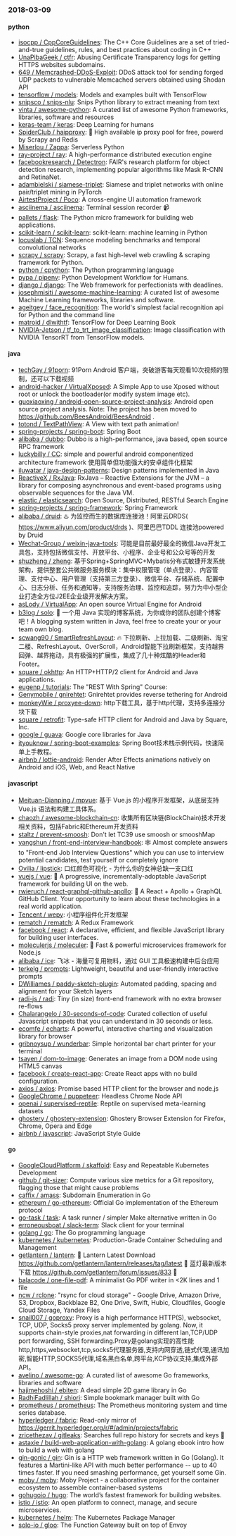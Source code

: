 ### 2018-03-09

#### python
* [isocpp / CppCoreGuidelines](https://github.com/isocpp/CppCoreGuidelines): The C++ Core Guidelines are a set of tried-and-true guidelines, rules, and best practices about coding in C++
* [UnaPibaGeek / ctfr](https://github.com/UnaPibaGeek/ctfr): Abusing Certificate Transparency logs for getting HTTPS websites subdomains.
* [649 / Memcrashed-DDoS-Exploit](https://github.com/649/Memcrashed-DDoS-Exploit): DDoS attack tool for sending forged UDP packets to vulnerable Memcached servers obtained using Shodan API
* [tensorflow / models](https://github.com/tensorflow/models): Models and examples built with TensorFlow
* [snipsco / snips-nlu](https://github.com/snipsco/snips-nlu): Snips Python library to extract meaning from text
* [vinta / awesome-python](https://github.com/vinta/awesome-python): A curated list of awesome Python frameworks, libraries, software and resources
* [keras-team / keras](https://github.com/keras-team/keras): Deep Learning for humans
* [SpiderClub / haipproxy](https://github.com/SpiderClub/haipproxy): 💖 High available ip proxy pool for free, powerd by Scrapy and Redis
* [Miserlou / Zappa](https://github.com/Miserlou/Zappa): Serverless Python
* [ray-project / ray](https://github.com/ray-project/ray): A high-performance distributed execution engine
* [facebookresearch / Detectron](https://github.com/facebookresearch/Detectron): FAIR's research platform for object detection research, implementing popular algorithms like Mask R-CNN and RetinaNet.
* [adambielski / siamese-triplet](https://github.com/adambielski/siamese-triplet): Siamese and triplet networks with online pair/triplet mining in PyTorch
* [AirtestProject / Poco](https://github.com/AirtestProject/Poco): A cross-engine UI automation framework
* [asciinema / asciinema](https://github.com/asciinema/asciinema): Terminal session recorder 📹
* [pallets / flask](https://github.com/pallets/flask): The Python micro framework for building web applications.
* [scikit-learn / scikit-learn](https://github.com/scikit-learn/scikit-learn): scikit-learn: machine learning in Python
* [locuslab / TCN](https://github.com/locuslab/TCN): Sequence modeling benchmarks and temporal convolutional networks
* [scrapy / scrapy](https://github.com/scrapy/scrapy): Scrapy, a fast high-level web crawling & scraping framework for Python.
* [python / cpython](https://github.com/python/cpython): The Python programming language
* [pypa / pipenv](https://github.com/pypa/pipenv): Python Development Workflow for Humans.
* [django / django](https://github.com/django/django): The Web framework for perfectionists with deadlines.
* [josephmisiti / awesome-machine-learning](https://github.com/josephmisiti/awesome-machine-learning): A curated list of awesome Machine Learning frameworks, libraries and software.
* [ageitgey / face_recognition](https://github.com/ageitgey/face_recognition): The world's simplest facial recognition api for Python and the command line
* [matroid / dlwithtf](https://github.com/matroid/dlwithtf): TensorFlow for Deep Learning Book
* [NVIDIA-Jetson / tf_to_trt_image_classification](https://github.com/NVIDIA-Jetson/tf_to_trt_image_classification): Image classification with NVIDIA TensorRT from TensorFlow models.

#### java
* [techGay / 91porn](https://github.com/techGay/91porn): 91Porn Android 客户端，突破游客每天观看10次视频的限制，还可以下载视频
* [android-hacker / VirtualXposed](https://github.com/android-hacker/VirtualXposed): A Simple App to use Xposed without root or unlock the bootloader(or modify system image etc).
* [guoxiaoxing / android-open-source-project-analysis](https://github.com/guoxiaoxing/android-open-source-project-analysis): Android open source project analysis. Note: The project has been moved to https://github.com/BeesAndroid/BeesAndroid .
* [totond / TextPathView](https://github.com/totond/TextPathView): A View with text path animation!
* [spring-projects / spring-boot](https://github.com/spring-projects/spring-boot): Spring Boot
* [alibaba / dubbo](https://github.com/alibaba/dubbo): Dubbo is a high-performance, java based, open source RPC framework
* [luckybilly / CC](https://github.com/luckybilly/CC): simple and powerful android componentized architecture framework 使用简单但功能强大的安卓组件化框架
* [iluwatar / java-design-patterns](https://github.com/iluwatar/java-design-patterns): Design patterns implemented in Java
* [ReactiveX / RxJava](https://github.com/ReactiveX/RxJava): RxJava – Reactive Extensions for the JVM – a library for composing asynchronous and event-based programs using observable sequences for the Java VM.
* [elastic / elasticsearch](https://github.com/elastic/elasticsearch): Open Source, Distributed, RESTful Search Engine
* [spring-projects / spring-framework](https://github.com/spring-projects/spring-framework): Spring Framework
* [alibaba / druid](https://github.com/alibaba/druid): ♨️ 为监控而生的数据库连接池！阿里云DRDS( https://www.aliyun.com/product/drds )、阿里巴巴TDDL 连接池powered by Druid
* [Wechat-Group / weixin-java-tools](https://github.com/Wechat-Group/weixin-java-tools): 可能是目前最好最全的微信Java开发工具包，支持包括微信支付、开放平台、小程序、企业号和公众号等的开发
* [shuzheng / zheng](https://github.com/shuzheng/zheng): 基于Spring+SpringMVC+Mybatis分布式敏捷开发系统架构，提供整套公共微服务服务模块：集中权限管理（单点登录）、内容管理、支付中心、用户管理（支持第三方登录）、微信平台、存储系统、配置中心、日志分析、任务和通知等，支持服务治理、监控和追踪，努力为中小型企业打造全方位J2EE企业级开发解决方案。
* [asLody / VirtualApp](https://github.com/asLody/VirtualApp): An open source Virtual Engine for Android
* [b3log / solo](https://github.com/b3log/solo): 🎸 一个用 Java 实现的博客系统，为你或你的团队创建个博客吧！A blogging system written in Java, feel free to create your or your team own blog.
* [scwang90 / SmartRefreshLayout](https://github.com/scwang90/SmartRefreshLayout): 🔥 下拉刷新、上拉加载、二级刷新、淘宝二楼、RefreshLayout、OverScroll，Android智能下拉刷新框架，支持越界回弹、越界拖动，具有极强的扩展性，集成了几十种炫酷的Header和 Footer。
* [square / okhttp](https://github.com/square/okhttp): An HTTP+HTTP/2 client for Android and Java applications.
* [eugenp / tutorials](https://github.com/eugenp/tutorials): The "REST With Spring" Course:
* [Genymobile / gnirehtet](https://github.com/Genymobile/gnirehtet): Gnirehtet provides reverse tethering for Android
* [monkeyWie / proxyee-down](https://github.com/monkeyWie/proxyee-down): http下载工具，基于http代理，支持多连接分块下载
* [square / retrofit](https://github.com/square/retrofit): Type-safe HTTP client for Android and Java by Square, Inc.
* [google / guava](https://github.com/google/guava): Google core libraries for Java
* [ityouknow / spring-boot-examples](https://github.com/ityouknow/spring-boot-examples): Spring Boot技术栈示例代码，快速简单上手教程。
* [airbnb / lottie-android](https://github.com/airbnb/lottie-android): Render After Effects animations natively on Android and iOS, Web, and React Native

#### javascript
* [Meituan-Dianping / mpvue](https://github.com/Meituan-Dianping/mpvue): 基于 Vue.js 的小程序开发框架，从底层支持 Vue.js 语法和构建工具体系。
* [chaozh / awesome-blockchain-cn](https://github.com/chaozh/awesome-blockchain-cn): 收集所有区块链(BlockChain)技术开发相关资料，包括Fabric和Ethereum开发资料
* [staltz / prevent-smoosh](https://github.com/staltz/prevent-smoosh): Don't let TC39 use smoosh or smooshMap
* [yangshun / front-end-interview-handbook](https://github.com/yangshun/front-end-interview-handbook): 🕸 Almost complete answers to "Front-end Job Interview Questions" which you can use to interview potential candidates, test yourself or completely ignore
* [Ovilia / lipstick](https://github.com/Ovilia/lipstick): 口红颜色可视化 - 为什么你的女神总缺一支口红
* [vuejs / vue](https://github.com/vuejs/vue): 🖖 A progressive, incrementally-adoptable JavaScript framework for building UI on the web.
* [rwieruch / react-graphql-github-apollo](https://github.com/rwieruch/react-graphql-github-apollo): 🚀 A React + Apollo + GraphQL GitHub Client. Your opportunity to learn about these technologies in a real world application.
* [Tencent / wepy](https://github.com/Tencent/wepy): 小程序组件化开发框架
* [rematch / rematch](https://github.com/rematch/rematch): A Redux Framework
* [facebook / react](https://github.com/facebook/react): A declarative, efficient, and flexible JavaScript library for building user interfaces.
* [moleculerjs / moleculer](https://github.com/moleculerjs/moleculer): 🚀 Fast & powerful microservices framework for Node.js
* [alibaba / ice](https://github.com/alibaba/ice): 飞冰 - 海量可复用物料，通过 GUI 工具极速构建中后台应用
* [terkelg / prompts](https://github.com/terkelg/prompts): Lightweight, beautiful and user-friendly interactive prompts
* [DWilliames / paddy-sketch-plugin](https://github.com/DWilliames/paddy-sketch-plugin): Automated padding, spacing and alignment for your Sketch layers
* [radi-js / radi](https://github.com/radi-js/radi): Tiny (in size) front-end framework with no extra browser re-flows
* [Chalarangelo / 30-seconds-of-code](https://github.com/Chalarangelo/30-seconds-of-code): Curated collection of useful Javascript snippets that you can understand in 30 seconds or less.
* [ecomfe / echarts](https://github.com/ecomfe/echarts): A powerful, interactive charting and visualization library for browser
* [gribnoysup / wunderbar](https://github.com/gribnoysup/wunderbar): Simple horizontal bar chart printer for your terminal
* [tsayen / dom-to-image](https://github.com/tsayen/dom-to-image): Generates an image from a DOM node using HTML5 canvas
* [facebook / create-react-app](https://github.com/facebook/create-react-app): Create React apps with no build configuration.
* [axios / axios](https://github.com/axios/axios): Promise based HTTP client for the browser and node.js
* [GoogleChrome / puppeteer](https://github.com/GoogleChrome/puppeteer): Headless Chrome Node API
* [openai / supervised-reptile](https://github.com/openai/supervised-reptile): Reptile on supervised meta-learning datasets
* [ghostery / ghostery-extension](https://github.com/ghostery/ghostery-extension): Ghostery Browser Extension for Firefox, Chrome, Opera and Edge
* [airbnb / javascript](https://github.com/airbnb/javascript): JavaScript Style Guide

#### go
* [GoogleCloudPlatform / skaffold](https://github.com/GoogleCloudPlatform/skaffold): Easy and Repeatable Kubernetes Development
* [github / git-sizer](https://github.com/github/git-sizer): Compute various size metrics for a Git repository, flagging those that might cause problems
* [caffix / amass](https://github.com/caffix/amass): Subdomain Enumeration in Go
* [ethereum / go-ethereum](https://github.com/ethereum/go-ethereum): Official Go implementation of the Ethereum protocol
* [go-task / task](https://github.com/go-task/task): A task runner / simpler Make alternative written in Go
* [erroneousboat / slack-term](https://github.com/erroneousboat/slack-term): Slack client for your terminal
* [golang / go](https://github.com/golang/go): The Go programming language
* [kubernetes / kubernetes](https://github.com/kubernetes/kubernetes): Production-Grade Container Scheduling and Management
* [getlantern / lantern](https://github.com/getlantern/lantern): 🔴 Lantern Latest Download https://github.com/getlantern/lantern/releases/tag/latest 🔴 蓝灯最新版本下载 https://github.com/getlantern/forum/issues/833 🔴
* [balacode / one-file-pdf](https://github.com/balacode/one-file-pdf): A minimalist Go PDF writer in <2K lines and 1 file
* [ncw / rclone](https://github.com/ncw/rclone): "rsync for cloud storage" - Google Drive, Amazon Drive, S3, Dropbox, Backblaze B2, One Drive, Swift, Hubic, Cloudfiles, Google Cloud Storage, Yandex Files
* [snail007 / goproxy](https://github.com/snail007/goproxy): Proxy is a high performance HTTP(S), websocket, TCP, UDP, Socks5 proxy server implemented by golang. Now, it supports chain-style proxies,nat forwarding in different lan,TCP/UDP port forwarding, SSH forwarding.Proxy是golang实现的高性能http,https,websocket,tcp,socks5代理服务器,支持内网穿透,链式代理,通讯加密,智能HTTP,SOCKS5代理,域名黑白名单,跨平台,KCP协议支持,集成外部API。
* [avelino / awesome-go](https://github.com/avelino/awesome-go): A curated list of awesome Go frameworks, libraries and software
* [hajimehoshi / ebiten](https://github.com/hajimehoshi/ebiten): A dead simple 2D game library in Go
* [RadhiFadlillah / shiori](https://github.com/RadhiFadlillah/shiori): Simple bookmark manager built with Go
* [prometheus / prometheus](https://github.com/prometheus/prometheus): The Prometheus monitoring system and time series database.
* [hyperledger / fabric](https://github.com/hyperledger/fabric): Read-only mirror of https://gerrit.hyperledger.org/r/#/admin/projects/fabric
* [zricethezav / gitleaks](https://github.com/zricethezav/gitleaks): Searches full repo history for secrets and keys 🔑
* [astaxie / build-web-application-with-golang](https://github.com/astaxie/build-web-application-with-golang): A golang ebook intro how to build a web with golang
* [gin-gonic / gin](https://github.com/gin-gonic/gin): Gin is a HTTP web framework written in Go (Golang). It features a Martini-like API with much better performance -- up to 40 times faster. If you need smashing performance, get yourself some Gin.
* [moby / moby](https://github.com/moby/moby): Moby Project - a collaborative project for the container ecosystem to assemble container-based systems
* [gohugoio / hugo](https://github.com/gohugoio/hugo): The world’s fastest framework for building websites.
* [istio / istio](https://github.com/istio/istio): An open platform to connect, manage, and secure microservices.
* [kubernetes / helm](https://github.com/kubernetes/helm): The Kubernetes Package Manager
* [solo-io / gloo](https://github.com/solo-io/gloo): The Function Gateway built on top of Envoy
